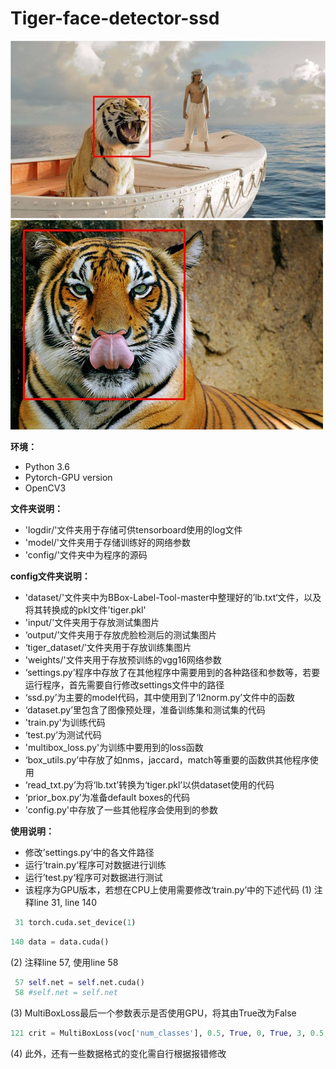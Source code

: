 # Tiger-face-detector-ssd

![Output1](https://github.com/Migasong/Tiger-face-detector-ssd/blob/master/config/output/12.jpg?raw=true)
![Output2](https://github.com/Migasong/Tiger-face-detector-ssd/blob/master/config/output/8.jpg?raw=true)



**环境：**
* Python 3.6
* Pytorch-GPU version
* OpenCV3

**文件夹说明：**
* 'logdir/'文件夹用于存储可供tensorboard使用的log文件
* 'model/'文件夹用于存储训练好的网络参数
* 'config/'文件夹中为程序的源码

**config文件夹说明：**
* 'dataset/'文件夹中为BBox-Label-Tool-master中整理好的’lb.txt‘文件，以及将其转换成的pkl文件'tiger.pkl'
* 'input/'文件夹用于存放测试集图片
* ‘output/’文件夹用于存放虎脸检测后的测试集图片
* ‘tiger_dataset/’文件夹用于存放训练集图片
* 'weights/'文件夹用于存放预训练的vgg16网络参数
* ‘settings.py’程序中存放了在其他程序中需要用到的各种路径和参数等，若要运行程序，首先需要自行修改settings文件中的路径
* ‘ssd.py’为主要的model代码，其中使用到了‘l2norm.py’文件中的函数
* ‘dataset.py’里包含了图像预处理，准备训练集和测试集的代码
* 'train.py'为训练代码
* ‘test.py’为测试代码
* 'multibox_loss.py'为训练中要用到的loss函数
* ‘box_utils.py’中存放了如nms，jaccard，match等重要的函数供其他程序使用
* ‘read_txt.py’为将‘lb.txt’转换为‘tiger.pkl’以供dataset使用的代码
* ‘prior_box.py’为准备default boxes的代码
* 'config.py'中存放了一些其他程序会使用到的参数

**使用说明：**
* 修改’settings.py‘中的各文件路径
* 运行’train.py‘程序可对数据进行训练
* 运行’test.py‘程序可对数据进行测试
* 该程序为GPU版本，若想在CPU上使用需要修改‘train.py’中的下述代码
(1) 注释line 31, line 140
``` python
 31	torch.cuda.set_device(1)
```
``` python
140	data = data.cuda()
```
(2) 注释line 57, 使用line 58
``` python
 57	self.net = self.net.cuda()
 58	#self.net = self.net
```
(3) MultiBoxLoss最后一个参数表示是否使用GPU，将其由True改为False
``` python
121	crit = MultiBoxLoss(voc['num_classes'], 0.5, True, 0, True, 3, 0.5, False, True)
```
(4) 此外，还有一些数据格式的变化需自行根据报错修改
